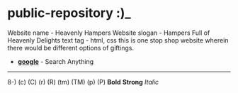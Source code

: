 # public-repository :)_

Website name - Heavenly Hampers
Website slogan - Hampers Full of Heavenly Delights
text tag - html, css
this is one stop shop website wherein there would be different options of giftings.
- __[google](www.google.com)__ - Search Anything
---
8-)
(c) (C) (r) (R) (tm) (TM) (p) (P)
**Bold**
__Strong__
*Italic*
